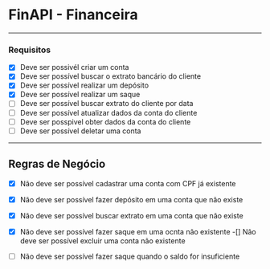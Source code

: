 # FinAPI - Financeira

---

### Requisitos

- [x] Deve ser possivél criar um conta
- [x] Deve ser possível buscar o extrato bancário do cliente
- [x] Deve ser possível realizar um depósito
- [x] Deve ser possível realizar um saque
- [ ] Deve ser possível buscar extrato do cliente por data
- [ ] Deve ser possível atualizar dados da conta do cliente
- [ ] Deve ser posspivel obter dados da conta do cliente
- [ ] Deve ser possível deletar uma conta

---

## Regras de Negócio

-[x] Não deve ser possível cadastrar uma conta com CPF já existente
-[x] Não deve ser possível fazer depósito em uma conta que não existe
-[x] Não deve ser possível buscar extrato em uma conta que não existe
- [x] Não deve ser possível fazer saque em uma ocnta não existente
-[] Não deve ser possível excluir uma conta não existente
-[ ] Não deve ser possível fazer saque quando o saldo for insuficiente

